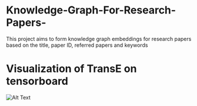 # Knowledge-Graph-For-Research-Papers-
This project aims to form knowledge graph embeddings for research papers based on the title, paper ID, referred papers and keywords

# Visualization of TransE on tensorboard

![Alt Text](transX.gif)
